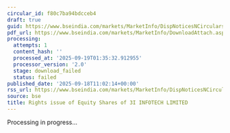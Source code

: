 ```yaml
---
circular_id: f80c7ba94bdcceb4
draft: true
guid: https://www.bseindia.com/markets/MarketInfo/DispNoticesNCirculars.aspx?Noticeid={7633D712-8D63-4831-87CF-D5781DCCC805}&noticeno=20250918-21&dt=09/18/2025&icount=21&totcount=63&flag=0
pdf_url: https://www.bseindia.com/markets/MarketInfo/DownloadAttach.aspx?id=20250918-21&attachedId=
processing:
  attempts: 1
  content_hash: ''
  processed_at: '2025-09-19T01:35:32.912955'
  processor_version: '2.0'
  stage: download_failed
  status: failed
published_date: '2025-09-18T11:02:14+00:00'
rss_url: https://www.bseindia.com/markets/MarketInfo/DispNoticesNCirculars.aspx?Noticeid={7633D712-8D63-4831-87CF-D5781DCCC805}&noticeno=20250918-21&dt=09/18/2025&icount=21&totcount=63&flag=0
source: bse
title: Rights issue of Equity Shares of 3I INFOTECH LIMITED
---
```


Processing in progress...